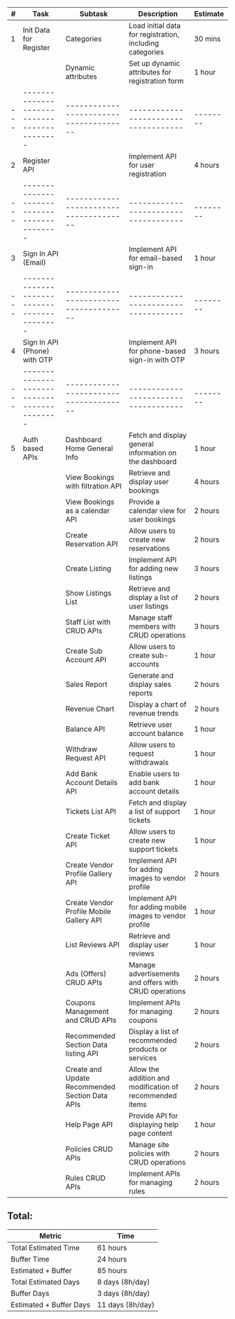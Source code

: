 | #   | Task                                        | Subtask                               | Description                          | Estimate |
| --- | ------------------------------------------- | --------------------------------------| ------------------------------------| -------- |
| 1   | Init Data for Register                      | Categories                            | Load initial data for registration, including categories | 30 mins  |
|     |                                             | Dynamic attributes                   | Set up dynamic attributes for registration form | 1 hour  |
| --- | ------------------------------------------- | --------------------------------------| ------------------------------------| -------- |
| 2   | Register API                                |                                      | Implement API for user registration  | 4 hours   |
| --- | ------------------------------------------- | --------------------------------------| ------------------------------------| -------- |
| 3   | Sign In API (Email)                         |                                      | Implement API for email-based sign-in | 1 hour   |
| --- | ------------------------------------------- | --------------------------------------| ------------------------------------| -------- |
| 4   | Sign In API (Phone) with OTP                |                                      | Implement API for phone-based sign-in with OTP | 3 hours  |
| --- | ------------------------------------------- | --------------------------------------| ------------------------------------| -------- |
| 5   | Auth based APIs                             | Dashboard Home General Info          | Fetch and display general information on the dashboard | 1 hour   |
|     |                                             | View Bookings with filtration API                    | Retrieve and display user bookings  | 4 hours   |
|     |                                             | View Bookings as a calendar API      | Provide a calendar view for user bookings | 2 hours   |
|     |                                             | Create Reservation API               | Allow users to create new reservations | 2 hours   |
|     |                                             | Create Listing                       | Implement API for adding new listings | 3 hours   |
|     |                                             | Show Listings List                   | Retrieve and display a list of user listings | 2 hours   |
|     |                                             | Staff List with CRUD APIs             | Manage staff members with CRUD operations | 3 hours   |
|     |                                             | Create Sub Account API                | Allow users to create sub-accounts   | 1 hour   |
|     |                                             | Sales Report                         | Generate and display sales reports   | 2 hours   |
|     |                                             | Revenue Chart                        | Display a chart of revenue trends    | 2 hours   |
|     |                                             | Balance API                           | Retrieve user account balance        | 1 hour   |
|     |                                             | Withdraw Request API                 | Allow users to request withdrawals   |  1 hour   |
|     |                                             | Add Bank Account Details API         | Enable users to add bank account details | 1 hour   |
|     |                                             | Tickets List API                     | Fetch and display a list of support tickets | 1 hour   |
|     |                                             | Create Ticket API                     | Allow users to create new support tickets | 1 hour   |
|     |                                             | Create Vendor Profile Gallery API     | Implement API for adding images to vendor profile | 2 hours  |
|     |                                             | Create Vendor Profile Mobile Gallery API | Implement API for adding mobile images to vendor profile | 1 hour  |
|     |                                             | List Reviews API                     | Retrieve and display user reviews    | 1 hour   |
|     |                                             | Ads (Offers) CRUD APIs                | Manage advertisements and offers with CRUD operations | 2 hours   |
|     |                                             | Coupons Management and CRUD APIs      | Implement APIs for managing coupons | 2 hours   |
|     |                                             | Recommended Section Data listing API | Display a list of recommended products or services | 2 hours   |
|     |                                             | Create and Update Recommended Section Data APIs | Allow the addition and modification of recommended items |  2 hours   |
|     |                                             | Help Page API                         | Provide API for displaying help page content | 1 hour  |
|     |                                             | Policies CRUD APIs                    | Manage site policies with CRUD operations | 2 hours  |
|     |                                             | Rules CRUD APIs                       | Implement APIs for managing  rules | 2 hours   |



## Total: 

| Metric                    | Time               |
| ------------------------- | ------------------ |
| Total Estimated Time      | 61 hours           |
| Buffer Time               | 24 hours           |
| Estimated + Buffer        | 85 hours           |
| Total Estimated Days      | 8 days (8h/day)|
| Buffer Days               | 3 days (8h/day)    |
| Estimated + Buffer Days   | 11 days (8h/day)|


